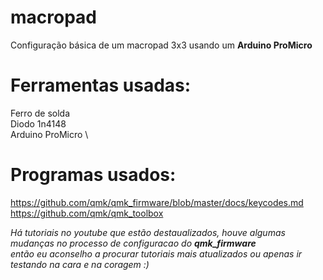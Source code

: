# macropad
Configuração básica de um macropad 3x3 usando um **Arduino ProMicro**

# Ferramentas usadas:


Ferro de solda \
Diodo 1n4148 \
Arduino ProMicro \

# Programas usados:

https://github.com/qmk/qmk_firmware/blob/master/docs/keycodes.md
https://github.com/qmk/qmk_toolbox

*Há tutoriais no youtube que estão destaualizados, houve algumas mudanças no processo de configuracao do **qmk_firmware** \
então eu aconselho a procurar tutoriais mais atualizados ou apenas ir testando na cara e na coragem :)*
